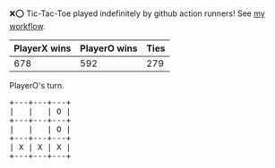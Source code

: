 :x::o: Tic-Tac-Toe played indefinitely by github action runners! See [my workflow](.github/workflows/play.yaml).

|PlayerX wins|PlayerO wins|Ties|
|-|-|-|
|678|592|279|

PlayerO's turn.

<pre>
+---+---+---+
|   |   | O |
+---+---+---+
|   |   | O |
+---+---+---+
| X | X | X |
+---+---+---+
</pre>